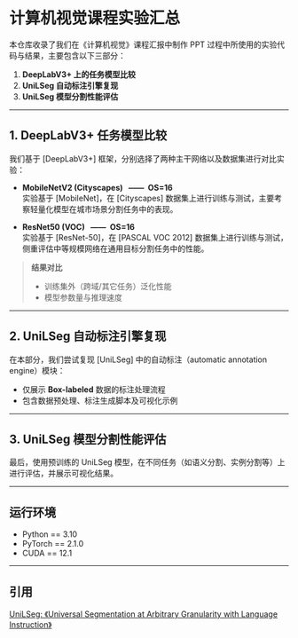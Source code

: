 # 计算机视觉课程实验汇总

本仓库收录了我们在《计算机视觉》课程汇报中制作 PPT 过程中所使用的实验代码与结果，主要包含以下三部分：

1. **DeepLabV3+ 上的任务模型比较**  
2. **UniLSeg 自动标注引擎复现**  
3. **UniLSeg 模型分割性能评估**

---

## 1. DeepLabV3+ 任务模型比较

我们基于 [DeepLabV3+] 框架，分别选择了两种主干网络以及数据集进行对比实验：

- **MobileNetV2 (Cityscapes) &ensp;——&ensp;OS=16**  
  实验基于 [MobileNet]，在 [Cityscapes] 数据集上进行训练与测试，主要考察轻量化模型在城市场景分割任务中的表现。

- **ResNet50 (VOC) &ensp;——&ensp;OS=16**  
  实验基于 [ResNet-50]，在 [PASCAL VOC 2012] 数据集上进行训练与测试，侧重评估中等规模网络在通用目标分割任务中的性能。

> **结果对比**  
> - 训练集外（跨域/其它任务）泛化性能  
> - 模型参数量与推理速度  

---

## 2. UniLSeg 自动标注引擎复现

在本部分，我们尝试复现 [UniLSeg] 中的自动标注（automatic annotation engine）模块：

- 仅展示 **Box-labeled** 数据的标注处理流程  
- 包含数据预处理、标注生成脚本及可视化示例  

---

## 3. UniLSeg 模型分割性能评估

最后，使用预训练的 UniLSeg 模型，在不同任务（如语义分割、实例分割等）上进行评估，并展示可视化结果。

---

## 运行环境

- Python == 3.10  
- PyTorch == 2.1.0  
- CUDA == 12.1

---

## 引用
  
[UniLSeg: 《Universal Segmentation at Arbitrary Granularity with Language Instruction》](https://arxiv.org/abs/2312.01623)
